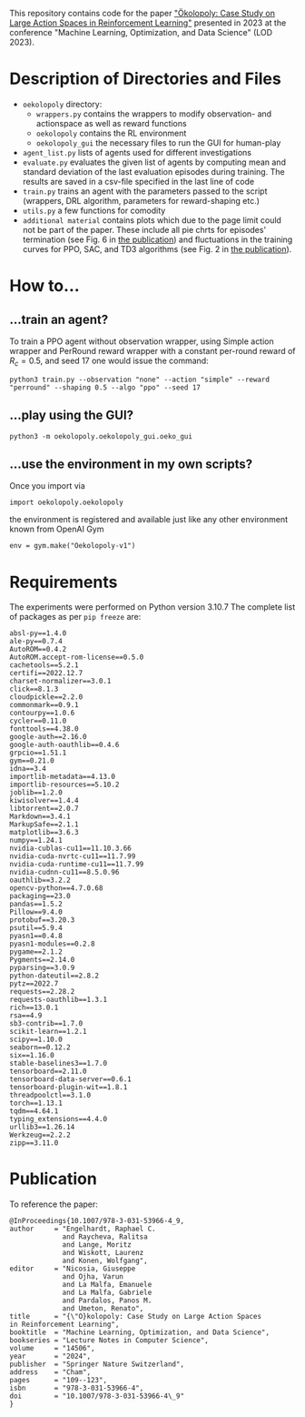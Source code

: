 This repository contains code for the paper ["Ökolopoly: Case Study on Large Action Spaces in Reinforcement Learning"](https://doi.org/10.1007/978-3-031-53966-4_9) presented in 2023 at the conference "Machine Learning, Optimization, and Data Science" (LOD 2023).

# Description of Directories and Files
- `oekolopoly` directory:
  - `wrappers.py` contains the wrappers to modify observation- and actionspace as well as reward functions
  - `oekolopoly` contains the RL environment
  - `oekolopoly_gui` the necessary files to run the GUI for human-play
- `agent_list.py` lists of agents used for different investigations
- `evaluate.py` evaluates the given list of agents by computing mean and standard deviation of the last evaluation episodes during training. The results are saved in a csv-file specified in the last line of code
- `train.py` trains an agent with the parameters passed to the script (wrappers, DRL algorithm, parameters for reward-shaping etc.)
- `utils.py` a few functions for comodity
- `additional material` contains plots which due to the page limit could not be part of the paper. These include all pie chrts for episodes' termination (see Fig. 6 in [the publication](#Publication)) and fluctuations in the training curves for PPO, SAC, and TD3 algorithms (see Fig. 2 in [the publication](#Publication)).

# How to...
## ...train an agent?
To train a PPO agent without observation wrapper, using Simple action wrapper and PerRound reward wrapper with a constant per-round reward of $R_c=0.5$, and seed 17 one would issue the command:

	python3 train.py --observation "none" --action "simple" --reward "perround" --shaping 0.5 --algo "ppo" --seed 17
## ...play using the GUI?
	python3 -m oekolopoly.oekolopoly_gui.oeko_gui
## ...use the environment in my own scripts?
Once you import via

    import oekolopoly.oekolopoly

the environment is registered and available just like any other environment known from OpenAI Gym

    env = gym.make("Oekolopoly-v1")

# Requirements
The experiments were performed on Python version 3.10.7
The complete list of packages as per `pip freeze` are:
```
absl-py==1.4.0
ale-py==0.7.4
AutoROM==0.4.2
AutoROM.accept-rom-license==0.5.0
cachetools==5.2.1
certifi==2022.12.7
charset-normalizer==3.0.1
click==8.1.3
cloudpickle==2.2.0
commonmark==0.9.1
contourpy==1.0.6
cycler==0.11.0
fonttools==4.38.0
google-auth==2.16.0
google-auth-oauthlib==0.4.6
grpcio==1.51.1
gym==0.21.0
idna==3.4
importlib-metadata==4.13.0
importlib-resources==5.10.2
joblib==1.2.0
kiwisolver==1.4.4
libtorrent==2.0.7
Markdown==3.4.1
MarkupSafe==2.1.1
matplotlib==3.6.3
numpy==1.24.1
nvidia-cublas-cu11==11.10.3.66
nvidia-cuda-nvrtc-cu11==11.7.99
nvidia-cuda-runtime-cu11==11.7.99
nvidia-cudnn-cu11==8.5.0.96
oauthlib==3.2.2
opencv-python==4.7.0.68
packaging==23.0
pandas==1.5.2
Pillow==9.4.0
protobuf==3.20.3
psutil==5.9.4
pyasn1==0.4.8
pyasn1-modules==0.2.8
pygame==2.1.2
Pygments==2.14.0
pyparsing==3.0.9
python-dateutil==2.8.2
pytz==2022.7
requests==2.28.2
requests-oauthlib==1.3.1
rich==13.0.1
rsa==4.9
sb3-contrib==1.7.0
scikit-learn==1.2.1
scipy==1.10.0
seaborn==0.12.2
six==1.16.0
stable-baselines3==1.7.0
tensorboard==2.11.0
tensorboard-data-server==0.6.1
tensorboard-plugin-wit==1.8.1
threadpoolctl==3.1.0
torch==1.13.1
tqdm==4.64.1
typing_extensions==4.4.0
urllib3==1.26.14
Werkzeug==2.2.2
zipp==3.11.0
```

# Publication
To reference the paper:
```
@InProceedings{10.1007/978-3-031-53966-4_9,
author     = "Engelhardt, Raphael C.
             and Raycheva, Ralitsa
             and Lange, Moritz
             and Wiskott, Laurenz
             and Konen, Wolfgang",
editor     = "Nicosia, Giuseppe
             and Ojha, Varun
             and La Malfa, Emanuele
             and La Malfa, Gabriele
             and Pardalos, Panos M.
             and Umeton, Renato",
title      = "{\"O}kolopoly: Case Study on Large Action Spaces in Reinforcement Learning",
booktitle  = "Machine Learning, Optimization, and Data Science",
bookseries = "Lecture Notes in Computer Science",
volume     = "14506",
year       = "2024",
publisher  = "Springer Nature Switzerland",
address    = "Cham",
pages      = "109--123",
isbn       = "978-3-031-53966-4",
doi        = "10.1007/978-3-031-53966-4\_9"
}
```
